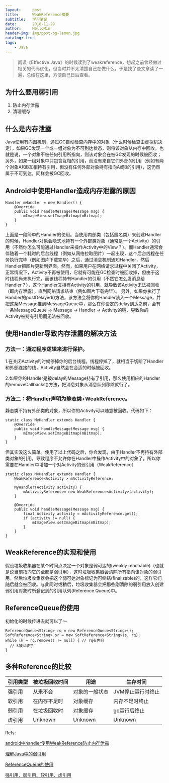 ```yaml
---
layout:     post
title:      WeakReference摘要
subtitle:   学习笔记
date:       2018-11-29
author:     HelloMin
header-img: img/post-bg-lemon.jpg
catalog: true
tags:
    - Java
---
```


> 阅读《Effective Java》的时候读到了weakreference，想起之前曾经做过相关的代码优化，但当时并不太清楚自己在做什么，于是找了些文章读了一遍，总结在这里，方便自己日后查看。

## 为什么要用弱引用
1. 防止内存泄露
2. 清理缓存

## 什么是内存泄露
Java使用有向图机制，通过GC自动检查内存中的对象（什么时候检查由虚拟机决定），如果GC发现一个或一组对象为不可到达状态，则将该对象从内存中回收。也就是说，一个对象不被任何引用所指向，则该对象会在被GC发现的时候被回收；另外，如果一组对象中只包含互相的引用，而没有来自它们外部的引用（例如有两个对象A和B互相持有引用，但没有任何外部对象持有指向A或B的引用），这仍然属于不可到达，同样会被GC回收。

## Android中使用Handler造成内存泄露的原因

```
Handler mHandler = new Handler() {
    @Override
    public void handleMessage(Message msg) {
        mImageView.setImageBitmap(mBitmap);
    }
}
```
上面是一段简单的Handler的使用。当使用内部类（包括匿名类）来创建Handler的时候，Handler对象会隐式地持有一个外部类对象（通常是一个Activity）的引用（不然你怎么可能通过Handler来操作Activity中的View？）。而Handler通常会伴随着一个耗时的后台线程（例如从网络拉取图片）一起出现，这个后台线程在任务执行完毕（例如图片下载完毕）之后，通过消息机制通知Handler，然后Handler把图片更新到界面。然而，如果用户在网络请求过程中关闭了Activity，正常情况下，Activity不再被使用，它就有可能在GC检查时被回收掉，但由于这时线程尚未执行完，而该线程持有Handler的引用（不然它怎么发消息给Handler？），这个Handler又持有Activity的引用，就导致该Activity无法被回收（即内存泄露），直到网络请求结束（例如图片下载完毕）。
另外，如果你执行了Handler的postDelayed()方法，该方法会将你的Handler装入一个Message，并把这条Message推到MessageQueue中，那么在你设定的delay到达之前，会有一条MessageQueue -> Message -> Handler -> Activity的链，导致你的Activity被持有引用而无法被回收。

## 使用Handler导致内存泄露的解决方法

### 方法一：通过程序逻辑来进行保护。

1.在关闭Activity的时候停掉你的后台线程。线程停掉了，就相当于切断了Handler和外部连接的线，Activity自然会在合适的时候被回收。

2.如果你的Handler是被delay的Message持有了引用，那么使用相应的Handler的removeCallbacks()方法，把消息对象从消息队列移除就行了。

### 方法二：将Handler声明为静态类+WeakReference。
静态类不持有外部类的对象，所以你的Activity可以随意被回收。代码如下：
```
static class MyHandler extends Handler {
    @Override
    public void handleMessage(Message msg) {
        mImageView.setImageBitmap(mBitmap);
    }
}
```
但其实没这么简单。使用了以上代码之后，你会发现，由于Handler不再持有外部类对象的引用，导致程序不允许你在Handler中操作Activity中的对象了。所以你需要在Handler中增加一个对Activity的弱引用（WeakReference）
```
static class MyHandler extends Handler {
    WeakReference<Activity > mActivityReference;

    MyHandler(Activity activity) {
        mActivityReference= new WeakReference<Activity>(activity);
    }

    @Override
    public void handleMessage(Message msg) {
        final Activity activity = mActivityReference.get();
        if (activity != null) {
            mImageView.setImageBitmap(mBitmap);
        }
    }
}
```

## WeakReference的实现和使用
假设垃圾收集器在某个时间点决定一个对象是弱可达的(weakly reachable)（也就是说当前指向它的全都是弱引用），这时垃圾收集器会清除所有指向该对象的弱引用，然后垃圾收集器会把这个弱可达对象标记为可终结(finalizable)的，这样它们随后就会被回收。与此同时或稍后，垃圾收集器会把那些刚清除的弱引用放入创建弱引用对象时所登记到的引用队列(Reference Queue)中。

## ReferenceQueue的使用
初始化的时候传进去就可以了～
```
ReferenceQueue<String> rq = new ReferenceQueue<String>();
SoftReference<String> sr = new SoftReference<String>(s, rq);
while (k = rq.remove() != null) { // rq有内容
  // k被回收了
}
```

## 多种Reference的比较

| 引用类型 | 被垃圾回收时间 | 用途 | 生存时间 |
| ------ | ------ | ------ | -----|
| 强引用 | 从来不会 | 对象的一般状态 | JVM停止运行时终止 |
| 软引用 | 在内存不足时 |对象缓存 | 内存不足时终止 |
| 弱引用 |在垃圾回收时 | 对象缓存 | gc运行后终止 |
| 虚引用 | Unknown | Unknown | Unknown |

Refs:

[android中handler使用WeakReference防止内存泄露](https://blog.csdn.net/lanximu/article/details/40522367)

[理解Java中的弱引用](https://www.cnblogs.com/absfree/p/5555687.html)

[ReferenceQueue的使用](https://www.jianshu.com/p/73260a46291c)

[强引用、弱引用、软引用、虚引用](https://www.jianshu.com/p/1fc5d1cbb2d4)
